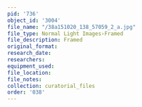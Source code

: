 ```yaml
---
pid: '736'
object_id: '3004'
file_name: "/38a151020_138_57059_2_a.jpg"
file_type: Normal Light Images›Framed
file_description: Framed
original_format:
research_date:
researchers:
equipment_used:
file_location:
file_notes:
collection: curatorial_files
order: '038'
---
```

